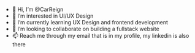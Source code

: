 - 👋 Hi, I’m @CarReign
- 👀 I’m interested in UI/UX Design
- 🌱 I’m currently learning UX Design and frontend development
- 💞️ I’m looking to collaborate on building a fullstack website
- 📫 Reach me through my email that is in my profile, my linkedin is also there

<!---
CarReign/CarReign is a ✨ special ✨ repository because its `README.md` (this file) appears on your GitHub profile.
You can click the Preview link to take a look at your changes.
--->

